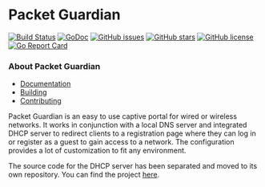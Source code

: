 # Packet Guardian

[![Build Status](https://travis-ci.org/usi-lfkeitel/packet-guardian.svg?branch=master)](https://travis-ci.org/usi-lfkeitel/packet-guardian)
[![GoDoc](https://godoc.org/github.com/usi-lfkeitel/packet-guardian/src?status.svg)](https://godoc.org/github.com/usi-lfkeitel/packet-guardian/src)
[![GitHub issues](https://img.shields.io/github/issues/usi-lfkeitel/packet-guardian.svg)](https://github.com/usi-lfkeitel/packet-guardian/issues)
[![GitHub stars](https://img.shields.io/github/stars/usi-lfkeitel/packet-guardian.svg)](https://github.com/usi-lfkeitel/packet-guardian/stargazers)
[![GitHub license](https://img.shields.io/badge/license-New%20BSD-blue.svg)](https://raw.githubusercontent.com/usi-lfkeitel/packet-guardian/master/LICENSE)
[![Go Report Card](https://goreportcard.com/badge/github.com/usi-lfkeitel/packet-guardian)](https://goreportcard.com/report/github.com/usi-lfkeitel/packet-guardian)

### About Packet Guardian

- [Documentation](docs)
- [Building](docs/installation.md)
- [Contributing](CONTRIBUTING.md)


Packet Guardian is an easy to use captive portal for wired or wireless networks. It works in conjunction with a local DNS server and integrated DHCP server to redirect clients to a registration page where they can log in or register as a guest to gain access to a network. The configuration provides a lot of customization to fit any environment.

The source code for the DHCP server has been separated and moved to its own repository. You can find the project [here](https://github.com/usi-lfkeitel/pg-dhcp).
